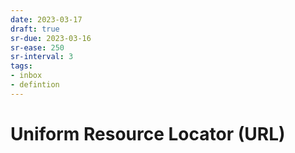 ```yaml
---
date: 2023-03-17
draft: true
sr-due: 2023-03-16
sr-ease: 250
sr-interval: 3
tags:
- inbox
- defintion
---
```


# Uniform Resource Locator (URL)